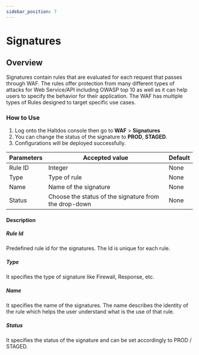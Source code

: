 ```yaml
---
sidebar_position: 7
---
```

# Signatures

## Overview

Signatures contain rules that are evaluated for each request that passes through WAF. The rules offer protection from many different types of attacks for Web Service/API including OWASP top 10 as well as it can help users to specify the behavior for their application. The WAF has multiple types of Rules designed to target specific use cases.

### How to Use
1. Log onto the Haltdos console then go to **WAF** > **Signatures**
2. You can change the status of the signature to **PROD**, **STAGED**.
3. Configurations will be deployed successfully.

| Parameters | Accepted value                                         |  Default |
|------------|--------------------------------------------------------|----------|
| Rule ID    | Integer                                                | None     |
| Type       | Type of rule                                           | None     |
| Name       | Name of the signature	                              | None     |
| Status     | Choose the status of the signature from the drop-down  | None     |


#### Description

##### Rule Id
Predefined rule id for the signatures. The Id is unique for each rule.

##### Type
It specifies the type of signature like Firewall, Response, etc.

##### Name

It specifies the name of the signatures. The name describes the identity of the rule which helps the user understand what is the use of that rule.

##### Status

It specifies the status of the signature and can be set accordingly to PROD / STAGED.

